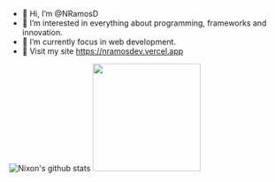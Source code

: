- 👋 Hi, I’m @NRamosD
- 👀 I’m interested in everything about programming, frameworks and innovation.
- 🌱 I’m currently focus in web development.
- 📌 Visit my site https://nramosdev.vercel.app


![Nixon's github stats](https://github-readme-stats.vercel.app/api?username=nramosd&show_icons=true&hide_border=true)
<img height="195em" src="https://github-readme-stats.vercel.app/api/top-langs/?username=nramosd&layout=compact&langs_count=8"/>
